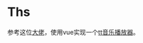 # Ths

参考这位[大佬](https://github.com/haixiangyan)，使用vue实现一个[tt音乐播放器](https://github.com/haixiangyan/ttplayer)。
